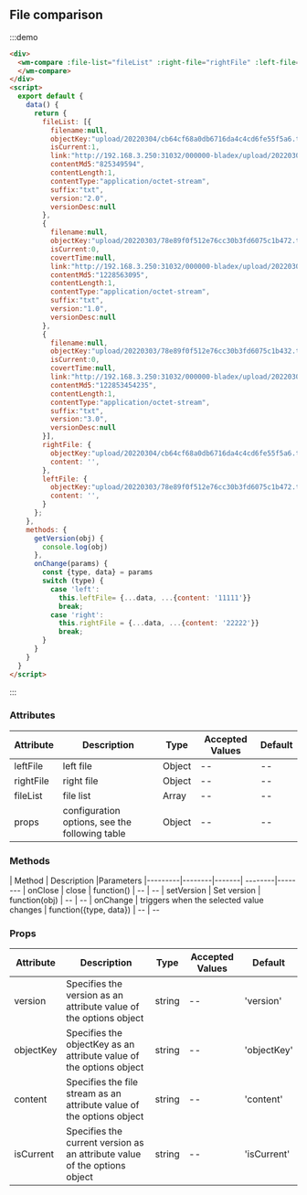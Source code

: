## File comparison

:::demo

```html
<div>
  <wm-compare :file-list="fileList" :right-file="rightFile" :left-file="leftFile" @setVersion="getVersion" @onChange="onChange">
  </wm-compare>
</div>
<script>
  export default {
    data() {
      return {
        fileList: [{
          filename:null,
          objectKey:"upload/20220304/cb64cf68a0db6716da4c4cd6fe55f5a6.txt",
          isCurrent:1,
          link:"http://192.168.3.250:31032/000000-bladex/upload/20220304/cb64cf68a0db6716da4c4cd6fe55f5a6.txt",
          contentMd5:"825349594",
          contentLength:1,
          contentType:"application/octet-stream",
          suffix:"txt",
          version:"2.0",
          versionDesc:null
        },
        {
          filename:null,
          objectKey:"upload/20220303/78e89f0f512e76cc30b3fd6075c1b472.txt",
          isCurrent:0,
          covertTime:null,
          link:"http://192.168.3.250:31032/000000-bladex/upload/20220303/78e89f0f512e76cc30b3fd6075c1b472.txt",
          contentMd5:"1228563095",
          contentLength:1,
          contentType:"application/octet-stream",
          suffix:"txt",
          version:"1.0",
          versionDesc:null
        },
        {
          filename:null,
          objectKey:"upload/20220303/78e89f0f512e76cc30b3fd6075c1b432.txt",
          isCurrent:0,
          covertTime:null,
          link:"http://192.168.3.250:31032/000000-bladex/upload/20220303/78e89f0f512e76cc30b3fd6075c1b234.txt",
          contentMd5:"122853454235",
          contentLength:1,
          contentType:"application/octet-stream",
          suffix:"txt",
          version:"3.0",
          versionDesc:null
        }],
        rightFile: {
          objectKey:"upload/20220304/cb64cf68a0db6716da4c4cd6fe55f5a6.txt",
          content: '',
        },
        leftFile: {
          objectKey:"upload/20220303/78e89f0f512e76cc30b3fd6075c1b472.txt",
          content: '',
        }
      };
    },
    methods: {
      getVersion(obj) {
        console.log(obj)
      },
      onChange(params) {
        const {type, data} = params
        switch (type) {
          case 'left': 
            this.leftFile= {...data, ...{content: '11111'}}
            break;
          case 'right':
            this.rightFile = {...data, ...{content: '22222'}}
            break;
        }
      }
    }
  }
</script>
```

:::

### Attributes

| Attribute | Description | Type | Accepted Values | Default
|---------|--------|-------| --------|--------
| leftFile | left file | Object | -- | --
| rightFile | right file | Object |-- | --
| fileList | file list | Array |-- | --
| props | configuration options, see the following table | Object |-- | --

### Methods

| Method | Description |Parameters
|---------|--------|-------| --------|--------
| onClose | close  | function() | -- | --
| setVersion | Set version  | function(obj) | -- | --
| onChange | triggers when the selected value changes  | function({type, data}) | -- | --

### Props

| Attribute | Description | Type | Accepted Values | Default
|---------|--------|-------| --------|--------
| version | Specifies the version as an attribute value of the options object |string |-- | 'version'
| objectKey | Specifies the objectKey as an attribute value of the options object |string |-- | 'objectKey'
| content | Specifies the file stream as an attribute value of the options object |string |-- | 'content'
| isCurrent | Specifies the current version as an attribute value of the options object |string |-- | 'isCurrent'



